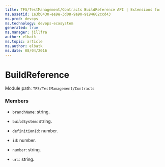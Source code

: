 ```yaml
---
title: TFS/TestManagement/Contracts BuildReference API | Extensions for Azure DevOps Services
ms.assetid: 1e3b0430-ee9e-3d08-9a90-9194602ccd43
ms.prod: devops
ms.technology: devops-ecosystem
generated: true
ms.manager: jillfra
author: elbatk
ms.topic: article
ms.author: elbatk
ms.date: 08/04/2016
---
```


# BuildReference

Module path: `TFS/TestManagement/Contracts`


### Members

* `branchName`: string. 

* `buildSystem`: string. 

* `definitionId`: number. 

* `id`: number. 

* `number`: string. 

* `uri`: string. 

